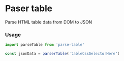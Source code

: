 # Paser table
Parse HTML table data from DOM to JSON

### Usage
```js
import parseTable from 'parse-table'

const jsonData = parserTable('tableCssSelectorHere')
```
